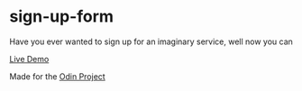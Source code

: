 # sign-up-form
Have you ever wanted to sign up for an imaginary service, well now you can

[Live Demo](https://threedotsellipsis.github.io/sign-up-form/)

Made for the [Odin Project](https://www.theodinproject.com)
